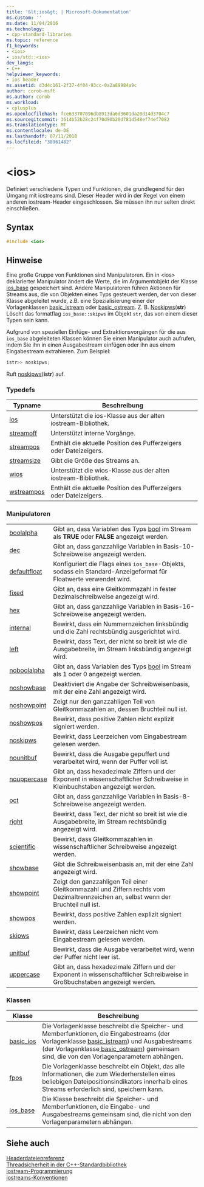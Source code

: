 ```yaml
---
title: '&lt;ios&gt; | Microsoft-Dokumentation'
ms.custom: ''
ms.date: 11/04/2016
ms.technology:
- cpp-standard-libraries
ms.topic: reference
f1_keywords:
- <ios>
- ios/std::<ios>
dev_langs:
- C++
helpviewer_keywords:
- ios header
ms.assetid: d3d4c161-2f37-4f04-93cc-0a2a89984a9c
author: corob-msft
ms.author: corob
ms.workload:
- cplusplus
ms.openlocfilehash: fce633707096db8913da6d3601da20d14d3704c7
ms.sourcegitcommit: 3614b52b28c24f70d90b20d781d548ef74ef7082
ms.translationtype: MT
ms.contentlocale: de-DE
ms.lasthandoff: 07/11/2018
ms.locfileid: "38961482"
---
```

# <a name="ltiosgt"></a>&lt;ios&gt;

Definiert verschiedene Typen und Funktionen, die grundlegend für den Umgang mit iostreams sind. Dieser Header wird in der Regel von einem anderen iostream-Header eingeschlossen. Sie müssen ihn nur selten direkt einschließen.

## <a name="syntax"></a>Syntax

```cpp
#include <ios>

```

## <a name="remarks"></a>Hinweise

Eine große Gruppe von Funktionen sind Manipulatoren. Ein in \<ios> deklarierter Manipulator ändert die Werte, die im Argumentobjekt der Klasse [ios_base](../standard-library/ios-base-class.md) gespeichert sind. Andere Manipulatoren führen Aktionen für Streams aus, die von Objekten eines Typs gesteuert werden, der von dieser Klasse abgeleitet wurde, z.B. eine Spezialisierung einer der Vorlagenklassen [basic_istream](../standard-library/basic-istream-class.md) oder [basic_ostream](../standard-library/basic-ostream-class.md). Z. B. [Noskipws](../standard-library/ios-functions.md#noskipws)(**str**) Löscht das formatflag `ios_base::skipws` im Objekt `str`, das von einem dieser Typen sein kann.

Aufgrund von speziellen Einfüge- und Extraktionsvorgängen für die aus `ios_base` abgeleiteten Klassen können Sie einen Manipulator auch aufrufen, indem Sie ihn in einen Ausgabestream einfügen oder ihn aus einem Eingabestream extrahieren. Zum Beispiel:

```cpp
istr>> noskipws;
```

Ruft [noskipws](../standard-library/ios-functions.md#noskipws)(**istr**) auf.

### <a name="typedefs"></a>Typedefs

|Typname|Beschreibung|
|-|-|
|[ios](../standard-library/ios-typedefs.md#ios)|Unterstützt die ios-Klasse aus der alten iostream-Bibliothek.|
|[streamoff](../standard-library/ios-typedefs.md#streamoff)|Unterstützt interne Vorgänge.|
|[streampos](../standard-library/ios-typedefs.md#streampos)|Enthält die aktuelle Position des Pufferzeigers oder Dateizeigers.|
|[streamsize](../standard-library/ios-typedefs.md#streamsize)|Gibt die Größe des Streams an.|
|[wios](../standard-library/ios-typedefs.md#wios)|Unterstützt die wios-Klasse aus der alten iostream-Bibliothek.|
|[wstreampos](../standard-library/ios-typedefs.md#wstreampos)|Enthält die aktuelle Position des Pufferzeigers oder Dateizeigers.|

### <a name="manipulators"></a>Manipulatoren

|||
|-|-|
|[boolalpha](../standard-library/ios-functions.md#boolalpha)|Gibt an, dass Variablen des Typs [bool](../cpp/bool-cpp.md) im Stream als **TRUE** oder **FALSE** angezeigt werden.|
|[dec](../standard-library/ios-functions.md#dec)|Gibt an, dass ganzzahlige Variablen in Basis-10-Schreibweise angezeigt werden.|
|[defaultfloat](../standard-library/ios-functions.md#ios_defaultfloat)|Konfiguriert die Flags eines `ios_base`-Objekts, sodass ein Standard-Anzeigeformat für Floatwerte verwendet wird.|
|[fixed](../standard-library/ios-functions.md#fixed)|Gibt an, dass eine Gleitkommazahl in fester Dezimalschreibweise angezeigt wird.|
|[hex](../standard-library/ios-functions.md#hex)|Gibt an, dass ganzzahlige Variablen in Basis-16-Schreibweise angezeigt werden.|
|[internal](../standard-library/ios-functions.md#internal)|Bewirkt, dass ein Nummernzeichen linksbündig und die Zahl rechtsbündig ausgerichtet wird.|
|[left](../standard-library/ios-functions.md#left)|Bewirkt, dass Text, der nicht so breit ist wie die Ausgabebreite, im Stream linksbündig angezeigt wird.|
|[noboolalpha](../standard-library/ios-functions.md#noboolalpha)|Gibt an, dass Variablen des Typs [bool](../cpp/bool-cpp.md) im Stream als 1 oder 0 angezeigt werden.|
|[noshowbase](../standard-library/ios-functions.md#noshowbase)|Deaktiviert die Angabe der Schreibweisenbasis, mit der eine Zahl angezeigt wird.|
|[noshowpoint](../standard-library/ios-functions.md#noshowpoint)|Zeigt nur den ganzzahligen Teil von Gleitkommazahlen an, dessen Bruchteil null ist.|
|[noshowpos](../standard-library/ios-functions.md#noshowpos)|Bewirkt, dass positive Zahlen nicht explizit signiert werden.|
|[noskipws](../standard-library/ios-functions.md#noskipws)|Bewirkt, dass Leerzeichen vom Eingabestream gelesen werden.|
|[nounitbuf](../standard-library/ios-functions.md#nounitbuf)|Bewirkt, dass die Ausgabe gepuffert und verarbeitet wird, wenn der Puffer voll ist.|
|[nouppercase](../standard-library/ios-functions.md#nouppercase)|Gibt an, dass hexadezimale Ziffern und der Exponent in wissenschaftlicher Schreibweise in Kleinbuchstaben angezeigt werden.|
|[oct](../standard-library/ios-functions.md#oct)|Gibt an, dass ganzzahlige Variablen in Basis-8-Schreibweise angezeigt werden.|
|[right](../standard-library/ios-functions.md#right)|Bewirkt, dass Text, der nicht so breit ist wie die Ausgabebreite, im Stream rechtsbündig angezeigt wird.|
|[scientific](../standard-library/ios-functions.md#scientific)|Bewirkt, dass Gleitkommazahlen in wissenschaftlicher Schreibweise angezeigt werden.|
|[showbase](../standard-library/ios-functions.md#showbase)|Gibt die Schreibweisenbasis an, mit der eine Zahl angezeigt wird.|
|[showpoint](../standard-library/ios-functions.md#showpoint)|Zeigt den ganzzahligen Teil einer Gleitkommazahl und Ziffern rechts vom Dezimaltrennzeichen an, selbst wenn der Bruchteil null ist.|
|[showpos](../standard-library/ios-functions.md#showpos)|Bewirkt, dass positive Zahlen explizit signiert werden.|
|[skipws](../standard-library/ios-functions.md#skipws)|Bewirkt, dass Leerzeichen nicht vom Eingabestream gelesen werden.|
|[unitbuf](../standard-library/ios-functions.md#unitbuf)|Bewirkt, dass die Ausgabe verarbeitet wird, wenn der Puffer nicht leer ist.|
|[uppercase](../standard-library/ios-functions.md#uppercase)|Gibt an, dass hexadezimale Ziffern und der Exponent in wissenschaftlicher Schreibweise in Großbuchstaben angezeigt werden.|

### <a name="classes"></a>Klassen

|Klasse|Beschreibung|
|-|-|
|[basic_ios](../standard-library/basic-ios-class.md)|Die Vorlagenklasse beschreibt die Speicher- und Memberfunktionen, die Eingabestreams (der Vorlagenklasse [basic_istream](../standard-library/basic-istream-class.md)) und Ausgabestreams (der Vorlagenklasse[ basic_ostream](../standard-library/basic-ostream-class.md)) gemeinsam sind, die von den Vorlagenparametern abhängen.|
|[fpos](../standard-library/fpos-class.md)|Die Vorlagenklasse beschreibt ein Objekt, das alle Informationen, die zum Wiederherstellen eines beliebigen Dateipositionsindikators innerhalb eines Streams erforderlich sind, speichern kann.|
|[ios_base](../standard-library/ios-base-class.md)|Die Klasse beschreibt die Speicher- und Memberfunktionen, die Eingabe- und Ausgabestreams gemeinsam sind, die nicht von den Vorlagenparametern abhängen.|

## <a name="see-also"></a>Siehe auch

[Headerdateienreferenz](../standard-library/cpp-standard-library-header-files.md)<br/>
[Threadsicherheit in der C++-Standardbibliothek](../standard-library/thread-safety-in-the-cpp-standard-library.md)<br/>
[iostream-Programmierung](../standard-library/iostream-programming.md)<br/>
[iostreams-Konventionen](../standard-library/iostreams-conventions.md)<br/>
